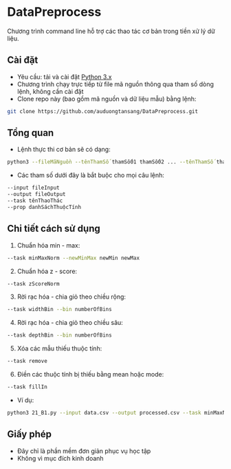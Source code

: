 # DataPreprocess
Chương trình command line hỗ trợ các thao tác cơ bản trong tiền xử lý dữ liệu.

## Cài đặt
  - Yêu cầu: tải và cài đặt [Python 3.x](https://www.python.org/downloads/)
  - Chương trình chạy trực tiếp từ file mã nguồn thông qua tham số dòng lệnh, không cần cài đặt
  - Clone repo này (bao gồm mã nguồn và dữ liệu mẫu) bằng lệnh:
  ```bash
  git clone https://github.com/auduongtansang/DataPreprocess.git
  ```
  
## Tổng quan
  - Lệnh thực thi cơ bản sẽ có dạng:
  ```bash
  python3 --fileMãNguồn --tênThamSố thamSố01 thamSố02 ... --tênThamSố thamSố01 thamSố02 ...
  ```
  
  - Các tham số dưới đây là bắt buộc cho mọi câu lệnh:
  ```bash
  --input fileInput
  --output fileOutput
  --task tênThaoThác
  --prop danhSáchThuộcTính
  ```
  
## Chi tiết cách sử dụng
1. Chuẩn hóa min - max:
  ```bash
  --task minMaxNorm --newMinMax newMin newMax
  ```
2. Chuẩn hóa z - score:
  ```bash
  --task zScoreNorm
  ```
3. Rời rạc hóa - chia giỏ theo chiều rộng:
  ```bash
  --task widthBin --bin numberOfBins
  ```
4. Rời rạc hóa - chia giỏ theo chiều sâu:
  ```bash
  --task depthBin --bin numberOfBins
  ```
5. Xóa các mẫu thiếu thuộc tính:
  ```bash
  --task remove
  ```
6. Điền các thuộc tính bị thiếu bằng mean hoặc mode:
  ```bash
  --task fillIn
  ```

  - Ví dụ:
  ```bash
  python3 21_B1.py --input data.csv --output processed.csv --task minMaxNorm --newMinMax 0 1 --prop age
  ```

## Giấy phép
  - Đây chỉ là phần mềm đơn giản phục vụ học tập
  - Không vì mục đích kinh doanh


